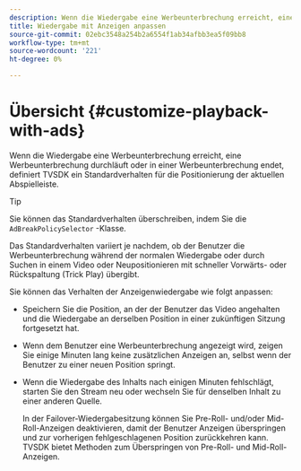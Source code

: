 ```yaml
---
description: Wenn die Wiedergabe eine Werbeunterbrechung erreicht, eine Werbeunterbrechung durchläuft oder in einer Werbeunterbrechung endet, definiert TVSDK ein Standardverhalten für die Positionierung der aktuellen Abspielleiste.
title: Wiedergabe mit Anzeigen anpassen
source-git-commit: 02ebc3548a254b2a6554f1ab34afbb3ea5f09bb8
workflow-type: tm+mt
source-wordcount: '221'
ht-degree: 0%

---
```


# Übersicht {#customize-playback-with-ads}

Wenn die Wiedergabe eine Werbeunterbrechung erreicht, eine Werbeunterbrechung durchläuft oder in einer Werbeunterbrechung endet, definiert TVSDK ein Standardverhalten für die Positionierung der aktuellen Abspielleiste.

>[!TIP]
>
>Sie können das Standardverhalten überschreiben, indem Sie die `AdBreakPolicySelector` -Klasse.

Das Standardverhalten variiert je nachdem, ob der Benutzer die Werbeunterbrechung während der normalen Wiedergabe oder durch Suchen in einem Video oder Neupositionieren mit schneller Vorwärts- oder Rückspaltung (Trick Play) übergibt.

Sie können das Verhalten der Anzeigenwiedergabe wie folgt anpassen:

* Speichern Sie die Position, an der der Benutzer das Video angehalten und die Wiedergabe an derselben Position in einer zukünftigen Sitzung fortgesetzt hat.
* Wenn dem Benutzer eine Werbeunterbrechung angezeigt wird, zeigen Sie einige Minuten lang keine zusätzlichen Anzeigen an, selbst wenn der Benutzer zu einer neuen Position springt.
* Wenn die Wiedergabe des Inhalts nach einigen Minuten fehlschlägt, starten Sie den Stream neu oder wechseln Sie für denselben Inhalt zu einer anderen Quelle.

  In der Failover-Wiedergabesitzung können Sie Pre-Roll- und/oder Mid-Roll-Anzeigen deaktivieren, damit der Benutzer Anzeigen überspringen und zur vorherigen fehlgeschlagenen Position zurückkehren kann. TVSDK bietet Methoden zum Überspringen von Pre-Roll- und Mid-Roll-Anzeigen.
